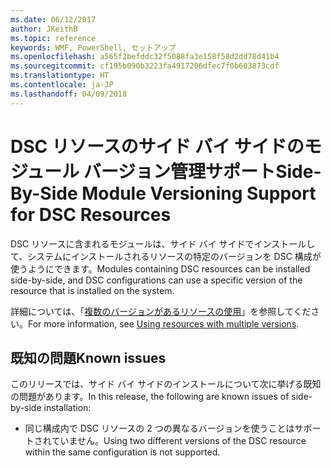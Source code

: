 ```yaml
---
ms.date: 06/12/2017
author: JKeithB
ms.topic: reference
keywords: WMF, PowerShell, セットアップ
ms.openlocfilehash: a565f2befddc32f5088fa3e158f58d2dd78d41b4
ms.sourcegitcommit: cf195b090b3223fa4917206dfec7f0b603873cdf
ms.translationtype: HT
ms.contentlocale: ja-JP
ms.lasthandoff: 04/09/2018
---
```

# <a name="side-by-side-module-versioning-support-for-dsc-resources"></a><span data-ttu-id="13df2-102">DSC リソースのサイド バイ サイドのモジュール バージョン管理サポート</span><span class="sxs-lookup"><span data-stu-id="13df2-102">Side-By-Side Module Versioning Support for DSC Resources</span></span>

<span data-ttu-id="13df2-103">DSC リソースに含まれるモジュールは、サイド バイ サイドでインストールして、システムにインストールされるリソースの特定のバージョンを DSC 構成が使うようにできます。</span><span class="sxs-lookup"><span data-stu-id="13df2-103">Modules containing DSC resources can be installed side-by-side, and DSC configurations can use a specific version of the resource that is installed on the system.</span></span>

<span data-ttu-id="13df2-104">詳細については、「[複数のバージョンがあるリソースの使用](https://msdn.microsoft.com/powershell/dsc/sxsresource)」を参照してください。</span><span class="sxs-lookup"><span data-stu-id="13df2-104">For more information, see [Using resources with multiple versions](https://msdn.microsoft.com/powershell/dsc/sxsresource).</span></span>

## <a name="known-issues"></a><span data-ttu-id="13df2-105">既知の問題</span><span class="sxs-lookup"><span data-stu-id="13df2-105">Known issues</span></span>

<span data-ttu-id="13df2-106">このリリースでは、サイド バイ サイドのインストールについて次に挙げる既知の問題があります。</span><span class="sxs-lookup"><span data-stu-id="13df2-106">In this release, the following are known issues of side-by-side installation:</span></span>

-   <span data-ttu-id="13df2-107">同じ構成内で DSC リソースの 2 つの異なるバージョンを使うことはサポートされていません。</span><span class="sxs-lookup"><span data-stu-id="13df2-107">Using two different versions of the DSC resource within the same configuration is not supported.</span></span>
